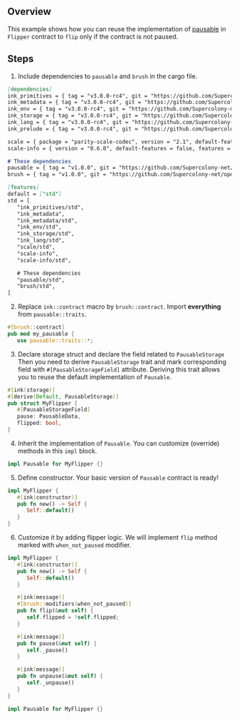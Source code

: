 ## Overview

This example shows how you can reuse the implementation of
[pausable](https://github.com/Supercolony-net/openbrush-contracts/tree/main/contracts/security/pausable) in `Flipper` contract to `flip` only if the contract is not paused.

## Steps

1. Include dependencies to `pausable` and `brush` in the cargo file.

```markdown
[dependencies]
ink_primitives = { tag = "v3.0.0-rc4", git = "https://github.com/Supercolony-net/ink", default-features = false }
ink_metadata = { tag = "v3.0.0-rc4", git = "https://github.com/Supercolony-net/ink", default-features = false, features = ["derive"], optional = true }
ink_env = { tag = "v3.0.0-rc4", git = "https://github.com/Supercolony-net/ink", default-features = false }
ink_storage = { tag = "v3.0.0-rc4", git = "https://github.com/Supercolony-net/ink", default-features = false }
ink_lang = { tag = "v3.0.0-rc4", git = "https://github.com/Supercolony-net/ink", default-features = false }
ink_prelude = { tag = "v3.0.0-rc4", git = "https://github.com/Supercolony-net/ink", default-features = false }

scale = { package = "parity-scale-codec", version = "2.1", default-features = false, features = ["derive"] }
scale-info = { version = "0.6.0", default-features = false, features = ["derive"], optional = true }

# These dependencies
pausable = { tag = "v1.0.0", git = "https://github.com/Supercolony-net/openbrush-contracts", default-features = false }
brush = { tag = "v1.0.0", git = "https://github.com/Supercolony-net/openbrush-contracts", default-features = false }

[features]
default = ["std"]
std = [
   "ink_primitives/std",
   "ink_metadata",
   "ink_metadata/std",
   "ink_env/std",
   "ink_storage/std",
   "ink_lang/std",
   "scale/std",
   "scale-info",
   "scale-info/std",

   # These dependencies
   "pausable/std",
   "brush/std",
]
```

2. Replace `ink::contract` macro by `brush::contract`.
   Import **everything** from `pausable::traits`.

```rust
#[brush::contract]
pub mod my_pausable {
   use pausable::traits::*;
```

3. Declare storage struct and declare the field related to `PausableStorage`
   Then you need to derive `PausableStorage` trait and mark corresponding field
   with `#[PausableStorageField]` attribute. Deriving this trait allows you to reuse
   the default implementation of `Pausable`.

```rust
#[ink(storage)]
#[derive(Default, PausableStorage)]
pub struct MyFlipper {
   #[PausableStorageField]
   pause: PausableData,
   flipped: bool,
}
```

4. Inherit the implementation of `Pausable`. You can customize (override) methods in this `impl` block.

```rust
impl Pausable for MyFlipper {}
```

5. Define constructor. Your basic version of `Pausable` contract is ready!

```rust
impl MyFlipper {
   #[ink(constructor)]
   pub fn new() -> Self {
      Self::default()
   }
}
```

6. Customize it by adding flipper logic. We will implement `flip` method marked with `when_not_paused` modifier.

```rust
impl MyFlipper {
   #[ink(constructor)]
   pub fn new() -> Self {
      Self::default()
   }

   #[ink(message)]
   #[brush::modifiers(when_not_paused)]
   pub fn flip(&mut self) {
      self.flipped = !self.flipped;
   }

   #[ink(message)]
   pub fn pause(&mut self) {
      self._pause()
   }

   #[ink(message)]
   pub fn unpause(&mut self) {
      self._unpause()
   }
}

impl Pausable for MyFlipper {}
```